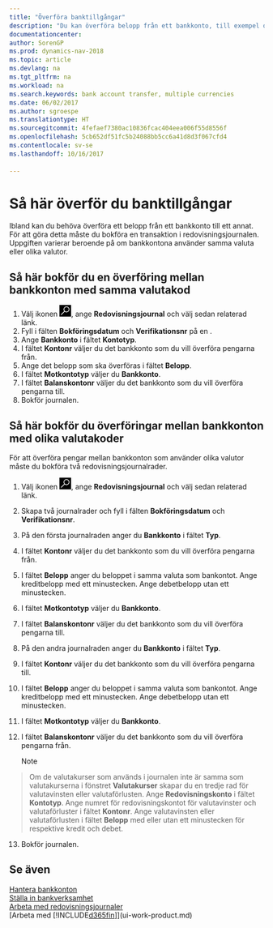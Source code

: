 ```yaml
---
title: "Överföra banktillgångar"
description: "Du kan överföra belopp från ett bankkonto, till exempel olika valutor genom att bokföra transaktionen i redovisningsjournalen."
documentationcenter: 
author: SorenGP
ms.prod: dynamics-nav-2018
ms.topic: article
ms.devlang: na
ms.tgt_pltfrm: na
ms.workload: na
ms.search.keywords: bank account transfer, multiple currencies
ms.date: 06/02/2017
ms.author: sgroespe
ms.translationtype: HT
ms.sourcegitcommit: 4fefaef7380ac10836fcac404eea006f55d8556f
ms.openlocfilehash: 5cb652df51fc5b24088bb5cc6a41d8d3f067cfd4
ms.contentlocale: sv-se
ms.lasthandoff: 10/16/2017

---
```

# <a name="how-to-transfer-bank-funds"></a>Så här överför du banktillgångar
Ibland kan du behöva överföra ett belopp från ett bankkonto till ett annat. För att göra detta måste du bokföra en transaktion i redovisningsjournalen. Uppgiften varierar beroende på om bankkontona använder samma valuta eller olika valutor.

## <a name="to-post-a-transfer-between-bank-accounts-with-the-same-currency-code"></a>Så här bokför du en överföring mellan bankkonton med samma valutakod
1. Välj ikonen ![Söka efter sida eller rapport](media/ui-search/search_small.png "ikonen Söka efter sida eller rapport"), ange **Redovisningsjournal** och välj sedan relaterad länk.
2. Fyll i fälten **Bokföringsdatum** och **Verifikationsnr** på en .
3. Ange **Bankkonto** i fältet **Kontotyp**.
4. I fältet **Kontonr** väljer du det bankkonto som du vill överföra pengarna från.
5. Ange det belopp som ska överföras i fältet **Belopp**.
6. I fältet **Motkontotyp** väljer du **Bankkonto**.
7. I fältet **Balanskontonr** väljer du det bankkonto som du vill överföra pengarna till.
8. Bokför journalen.

## <a name="to-post-a-transfer-between-bank-accounts-with-different-currency-codes"></a>Så här bokför du överföringar mellan bankkonton med olika valutakoder
För att överföra pengar mellan bankkonton som använder olika valutor måste du bokföra två redovisningsjournalrader.

1. Välj ikonen ![Söka efter sida eller rapport](media/ui-search/search_small.png "ikonen Söka efter sida eller rapport"), ange **Redovisningsjournal** och välj sedan relaterad länk.
2. Skapa två journalrader och fyll i fälten **Bokföringsdatum** och **Verifikationsnr**.
3. På den första journalraden anger du **Bankkonto** i fältet **Typ**.
4. I fältet **Kontonr** väljer du det bankkonto som du vill överföra pengarna från.
5. I fältet **Belopp** anger du beloppet i samma valuta som bankontot. Ange kreditbelopp med ett minustecken. Ange debetbelopp utan ett minustecken.
6. I fältet **Motkontotyp** väljer du **Bankkonto**.
7. I fältet **Balanskontonr** väljer du det bankkonto som du vill överföra pengarna till.
8. På den andra journalraden anger du **Bankkonto** i fältet **Typ**.
9. I fältet **Kontonr** väljer du det bankkonto som du vill överföra pengarna till.
10. I fältet **Belopp** anger du beloppet i samma valuta som bankontot. Ange kreditbelopp med ett minustecken. Ange debetbelopp utan ett minustecken.
11. I fältet **Motkontotyp** väljer du **Bankkonto**.  
12. I fältet **Balanskontonr** väljer du det bankkonto som du vill överföra pengarna från.

    > [!NOTE]  
>   Om de valutakurser som används i journalen inte är samma som valutakurserna i fönstret **Valutakurser** skapar du en tredje rad för valutavinsten eller valutaförlusten. Ange **Redovisningskonto** i fältet **Kontotyp**. Ange numret för redovisningskontot för valutavinster och valutaförluster i fältet **Kontonr**. Ange valutavinsten eller valutaförlusten i fältet **Belopp** med eller utan ett minustecken för respektive kredit och debet.
13. Bokför journalen.

## <a name="see-also"></a>Se även
[Hantera bankkonton](bank-manage-bank-accounts.md)  
[Ställa in bankverksamhet](bank-setup-banking.md)  
[Arbeta med redovisningsjournaler](ui-work-general-journals.md)  
[Arbeta med [!INCLUDE[d365fin](includes/d365fin_md.md)]](ui-work-product.md)


